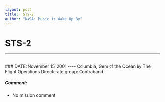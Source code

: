 ```yaml
---
layout: post
title:  STS-2
author: "NASA: Music to Wake Up By"
---
```


# STS-2
----
<br/>
### DATE: November 15, 2001
----
Columbia, Gem of the Ocean by The Flight Operations Directorate group: Contraband

##### Comment:
* No mission comment

